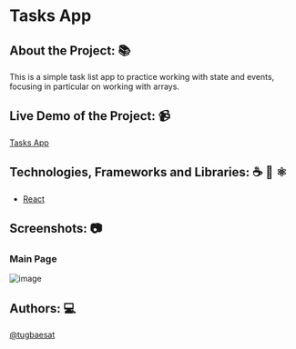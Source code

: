 # Tasks App

## About the Project: 📚

This is a simple task list app to practice working with state and events,
focusing in particular on working with arrays.

## Live Demo of the Project: 📹

[Tasks App](https://react-form-tugbaesat.vercel.app)

## Technologies, Frameworks and Libraries: ☕️ 🐍 ⚛️
- [React](https://react.dev/)

## Screenshots: 📷

### Main Page
![image](https://github.com/tugbaesat/react-hooks-state-events-mini-project/assets/114342008/ce4e7def-7225-474f-923f-875e0d359750)


## Authors: 💻
[@tugbaesat](https://github.com/tugbaesat)
